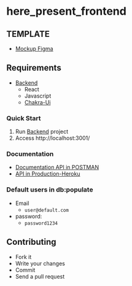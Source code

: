 # here_present_frontend

## TEMPLATE
+ [Mockup Figma](https://www.figma.com/file/L3binj68aVBSWdTwES2Zxb/Here-Present.?node-id=0%3A1)

## Requirements
+ [Backend](https://github.com/unisocisec/here_present_backend)
  + React
  + Javascript
  + [Chakra-Ui](https://chakra-ui.com/)

### Quick Start
1. Run [Backend](https://github.com/unisocisec/here_present_backend) project
2. Access http://localhost:3001/

### Documentation
+ [Documentation API in POSTMAN](https://documenter.getpostman.com/view/10306115/TzY4ea5F)
+ [API in Production-Heroku](https://herepresent.herokuapp.com/auth/sign_in)

### Default users in db:populate

+ Email
  + `user@default.com`
+ password:
  + `password1234`
  
## Contributing

* Fork it
* Write your changes
* Commit
* Send a pull request
